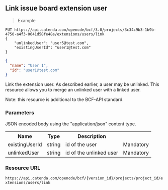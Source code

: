 ## Link issue board extension user

> Example

```http
PUT https://api.catenda.com/opencde/bcf/3.0/projects/3c34c9b3-1b9b-4750-a4f3-0641d58fe48e/extensions/users/link
{
    "unlinkedUser": "user5@test.com",
    "existingUserId": "user1@test.com"
}
```

```json
{
  "name": "User 1",
  "id": "user1@test.com"
}
```

Link the extension user. As described earlier, a user may be unlinked. This resource allows you to merge an unlinked user with a linked user.

Note: this resource is additional to the BCF-API standard.

### Parameters

JSON encoded body using the "application/json" content type.

<table class="table">
    <tr><th>Name</th><th>Type</th><th>Description</th><th></th></tr>
    <tr>
        <td>existingUserId</td>
        <td>string</td>
        <td>id of the user</td>
        <td>Mandatory</td>
    </tr>
    <tr>
        <td>unlinkedUser</td>
        <td>string</td>
        <td>id of the unlinked user</td>
        <td>Mandatory</td>
    </tr>
</table>

### Resource URL

`https://api.catenda.com/opencde/bcf/{version_id}/projects/project_id/extensions/users/link`

